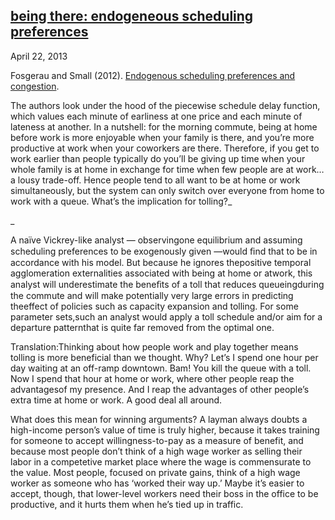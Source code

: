 ## [being there: endogeneous scheduling preferences](/2013/04/22/being-there-endogeneous-scheduling-preferences/ "being there: endogeneous scheduling preferences")

April 22, 2013
            

Fosgerau and Small (2012). [Endogenous scheduling preferences and congestion](http://www.socsci.uci.edu/~ksmall/EndogenSchedPrefs.pdf).

The authors look under the hood of the piecewise schedule delay function, which values each minute of earliness at one price and each minute of lateness at another. In a nutshell: for the morning commute, being at home before work is more enjoyable when your family is there, and you’re more productive at work when your coworkers are there. Therefore, if you get to work earlier than people typically do you’ll be giving up time when your whole family is at home in exchange for time when few people are at work…a lousy trade-off. Hence people tend to all want to be at home or work simultaneously, but the system can only switch over everyone from home to work with a queue. What’s the implication for tolling?_

_

A naïve Vickrey-like analyst — observingone equilibrium and assuming scheduling preferences to be exogenously given —would ﬁnd that to be in accordance with his model. But because he ignores thepositive temporal agglomeration externalities associated with being at home or atwork, this analyst will underestimate the beneﬁts of a toll that reduces queueingduring the commute and will make potentially very large errors in predicting theeffect of policies such as capacity expansion and tolling. For some parameter sets,such an analyst would apply a toll schedule and/or aim for a departure patternthat is quite far removed from the optimal one.

Translation:Thinking about how people work and play together means tolling is more beneficial than we thought. Why? Let’s I spend one hour per day waiting at an off-ramp downtown. Bam! You kill the queue with a toll. Now I spend that hour at home or work, where other people reap the advantagesof my presence. And I reap the advantages of other people’s extra time at home or work. A good deal all around.

What does this mean for winning arguments? A layman always doubts a high-income person’s value of time is truly higher, because it takes training for someone to accept willingness-to-pay as a measure of benefit, and because most people don’t think of a high wage worker as selling their labor in a competetive market place where the wage is commensurate to the value. Most people, focused on private gains, think of a high wage worker as someone who has ‘worked their way up.’ Maybe it’s easier to accept, though, that lower-level workers need their boss in the office to be productive, and it hurts them when he’s tied up in traffic.

					            